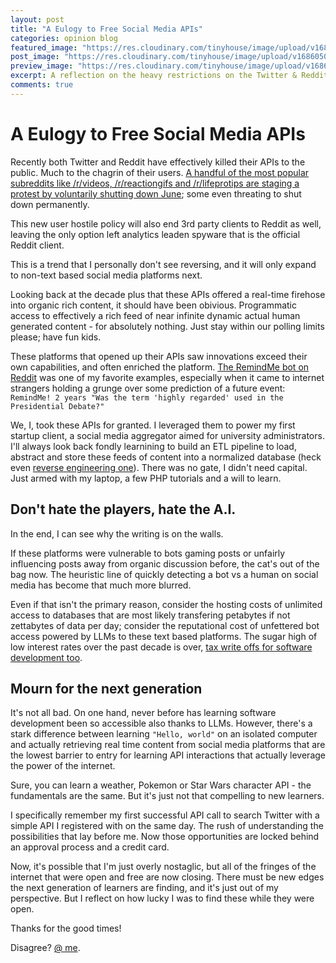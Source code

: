 ```yaml
---
layout: post
title: "A Eulogy to Free Social Media APIs"
categories: opinion blog
featured_image: "https://res.cloudinary.com/tinyhouse/image/upload/v1686050696/Blog/Photos/DALL_E_2023-06-06_07.22.54_-_twitter_and_reddit_logos_painted_on_a_canvas_at_a_funeral.png"
post_image: "https://res.cloudinary.com/tinyhouse/image/upload/v1686050696/Blog/Photos/DALL_E_2023-06-06_07.22.54_-_twitter_and_reddit_logos_painted_on_a_canvas_at_a_funeral.png"
preview_image: "https://res.cloudinary.com/tinyhouse/image/upload/v1686050696/Blog/Photos/DALL_E_2023-06-06_07.22.54_-_twitter_and_reddit_logos_painted_on_a_canvas_at_a_funeral.png"
excerpt: A reflection on the heavy restrictions on the Twitter & Reddit APIs that helped build my early career over 10 years ago.
comments: true
---
```


# A Eulogy to Free Social Media APIs

Recently both Twitter and Reddit have effectively killed their APIs to the public. Much to the chagrin of their users. [A handful of the most popular subreddits like /r/videos, /r/reactiongifs and /r/lifeprotips are staging a protest by voluntarily shutting down June](https://www.theverge.com/2023/6/5/23749188/reddit-subreddit-private-protest-api-changes-apollo-charges); some even threating to shut down permanently.

This new user hostile policy will also end 3rd party clients to Reddit as well, leaving the only option left analytics leaden spyware that is the official Reddit client.

This is a trend that I personally don't see reversing, and it will only expand to non-text based social media platforms next.

Looking back at the decade plus that these APIs offered a real-time firehose into organic rich content, it should have been obivious. Programmatic access to effectively a rich feed of near infinite dynamic actual human generated content - for absolutely nothing. Just stay within our polling limits please; have fun kids.

These platforms that opened up their APIs saw innovations exceed their own capabilities, and often enriched the platform. [The RemindMe bot on Reddit](https://www.reddit.com/r/RemindMeBot/comments/24duzp/remindmebot_info/) was one of my favorite examples, especially when it came to internet strangers holding a grunge over some prediction of a future event: `RemindMe! 2 years "Was the term 'highly regarded' used in the Presidential Debate?"`

We, I, took these APIs for granted. I leveraged them to power my first startup client, a social media aggregator aimed for university administrators. I'll always look back fondly learnining to build an ETL pipeline to load, abstract and store these feeds of content into a normalized database (heck even [reverse engineering one](https://prezi.com/p/bs1ogovpxxsg/copy-of-yakattack/)). There was no gate, I didn't need capital. Just armed with my laptop, a few PHP tutorials and a will to learn.

## Don't hate the players, hate the A.I.

In the end, I can see why the writing is on the walls. 

If these platforms were vulnerable to bots gaming posts or unfairly influencing posts away from organic discussion before, the cat's out of the bag now. The heuristic line of quickly detecting a bot vs a human on social media has become that much more blurred.

Even if that isn't the primary reason, consider the hosting costs of unlimited access to databases that are most likely transfering petabytes if not zettabytes of data per day; consider the reputational cost of unfettered bot access powered by LLMs to these text based platforms. The sugar high of low interest rates over the past decade is over, [tax write offs for software development too](https://www.cnbc.com/2023/04/18/software-firms-face-huge-tax-bills-that-threaten-tech-startup-survival.html). 

## Mourn for the next generation

It's not all bad. On one hand, never before has learning software development been so accessible also thanks to LLMs. However, there's a stark difference between learning `"Hello, world"` on an isolated computer and actually retrieving real time content from social media platforms that are the lowest barrier to entry for learning API interactions that actually leverage the power of the internet.

Sure, you can learn a weather, Pokemon or Star Wars character API - the fundamentals are the same. But it's just not that compelling to new learners.

I specifically remember my first successful API call to search Twitter with a simple API I registered with on the same day. The rush of understanding the possibilities that lay before me. Now those opportunities are locked behind an approval process and a credit card.

Now, it's possible that I'm just overly nostaglic, but all of the fringes of the internet that were open and free are now closing. There must be new edges the next generation of learners are finding, and it's just out of my perspective. But I reflect on how lucky I was to find these while they were open.

Thanks for the good times!

Disagree? [@ me](https://twitter.com/ctrlaltdylan).
